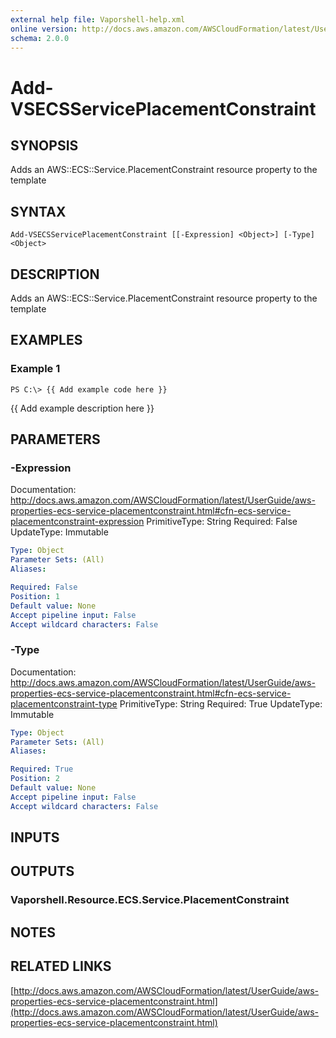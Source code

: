 ```yaml
---
external help file: Vaporshell-help.xml
online version: http://docs.aws.amazon.com/AWSCloudFormation/latest/UserGuide/aws-properties-ecs-service-placementconstraint.html
schema: 2.0.0
---
```


# Add-VSECSServicePlacementConstraint

## SYNOPSIS
Adds an AWS::ECS::Service.PlacementConstraint resource property to the template

## SYNTAX

```
Add-VSECSServicePlacementConstraint [[-Expression] <Object>] [-Type] <Object>
```

## DESCRIPTION
Adds an AWS::ECS::Service.PlacementConstraint resource property to the template

## EXAMPLES

### Example 1
```
PS C:\> {{ Add example code here }}
```

{{ Add example description here }}

## PARAMETERS

### -Expression
Documentation: http://docs.aws.amazon.com/AWSCloudFormation/latest/UserGuide/aws-properties-ecs-service-placementconstraint.html#cfn-ecs-service-placementconstraint-expression
PrimitiveType: String
Required: False
UpdateType: Immutable

```yaml
Type: Object
Parameter Sets: (All)
Aliases: 

Required: False
Position: 1
Default value: None
Accept pipeline input: False
Accept wildcard characters: False
```

### -Type
Documentation: http://docs.aws.amazon.com/AWSCloudFormation/latest/UserGuide/aws-properties-ecs-service-placementconstraint.html#cfn-ecs-service-placementconstraint-type
PrimitiveType: String
Required: True
UpdateType: Immutable

```yaml
Type: Object
Parameter Sets: (All)
Aliases: 

Required: True
Position: 2
Default value: None
Accept pipeline input: False
Accept wildcard characters: False
```

## INPUTS

## OUTPUTS

### Vaporshell.Resource.ECS.Service.PlacementConstraint

## NOTES

## RELATED LINKS

[http://docs.aws.amazon.com/AWSCloudFormation/latest/UserGuide/aws-properties-ecs-service-placementconstraint.html](http://docs.aws.amazon.com/AWSCloudFormation/latest/UserGuide/aws-properties-ecs-service-placementconstraint.html)

